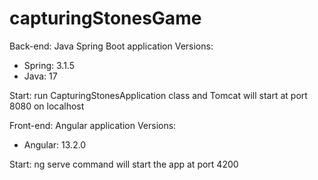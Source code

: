 # capturingStonesGame 

Back-end: Java Spring Boot application
Versions: 
* Spring: 3.1.5
* Java: 17

  
Start: run CapturingStonesApplication class and Tomcat will start at port 8080 on localhost

Front-end: Angular application
Versions:
* Angular: 13.2.0

  
Start: ng serve command will start the app at port 4200
